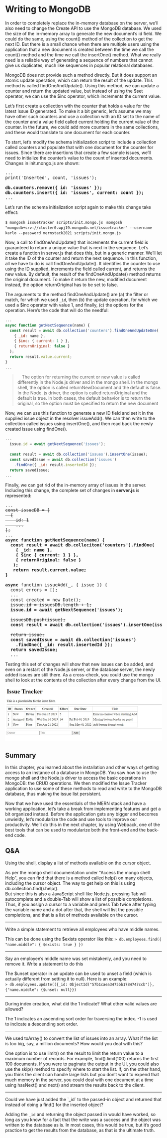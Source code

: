 # Writing to MongoDB

In order to completely replace the in-memory database on the server, we’ll also need to change the Create API to use the MongoDB database. 
We used the size of the in-memory array to generate the new document’s id field. We could do the same, using the count() method of the collection to get the next ID. But there is a small chance when there are multiple users using the application that a new document is created between the time we call the count() method and the time we call the insertOne() method. What we really need is a reliable way of generating a sequence of numbers that cannot give us duplicates, much like sequences in popular relational databases.

MongoDB does not provide such a method directly. But it does support an atomic update operation, which can return the result of the update. This method is called findOneAndUpdate(). Using this method, we can update a counter and return the updated value, but instead of using the $set operator, we can use the $inc operator, which increments the current value.

Let’s first create a collection with the counter that holds a value for the latest Issue ID generated. To make it a bit generic, let’s assume we may have other such counters and use a collection with an ID set to the name of the counter and a value field called current holding the current value of the counter. In the future, we could add more counters in the same collections, and these would translate to one document for each counter.

To start, let’s modify the schema initialization script to include a collection called counters and populate that with one document for the counter for issues. Since there are insertions that create a few sample issues, we’ll need to initialize the counter’s value to the count of inserted documents. Changes in init.mongo.js are shown:

<pre>
...
print('Inserted', count, 'issues');

<b>db.counters.remove({ id: 'issues' });
db.counters.insert({ id: 'issues', current: count });</b>
...
</pre>

Let’s run the schema initialization script again to make this change take effect:

`$ mongosh issuetracker scripts/init.mongo.js `
` mongosh "mongodb+srv://cluster0.wpj19.mongodb.net/issuetracker" --username karlo --password mernstack2021 scripts/init.mongo.js `

Now, a call to findOneAndUpdate() that increments the current field is guaranteed to return a unique value that is next in the sequence. Let’s create a function in server.js that does this, but in a generic manner. We’ll let it take the ID of the counter and return the next sequence. In this function, all we have to do is call findOneAndUpdate(). It identifies the counter to use using the ID supplied, increments the field called current, and returns the new value. By default, the result of the findOneAndUpdate() method returns the original document. To make it return the new, modified document instead, the option returnOriginal has to be set to false.

The arguments to the method findOneAndUpdate() are (a) the filter or match, for which we used `_id`, then (b) the update operation, for which we used a $inc operator with value 1, and finally, (c) the options for the operation. Here’s the code that will do the needful:

```js
...
async function getNextSequence(name) {
  const result = await db.collection('counters').findOneAndUpdateOne(
    { _id: name },
    { $inc: { current: 1 } },
    { returnOriginal: false }
  );
  return result.value.current; 
}
...    
```

 >  The option for returning the current or new value is called differently in the Node.js driver and in the mongo shell. In the mongo shell, the option is called
 returnNewDocument and the default is false. In the Node. js driver, the option is called returnOriginal and the default is true. In both cases, the default
 behavior is to return the original, so the option must be specified to return the new document


Now, we can use this function to generate a new ID field and set it in the supplied issue object in the resolver issueAdd(). We can then write to the collection called issues using insertOne(), and then read back the newly created issue using findOne().


```js
...
  issue.id = await getNextSequence('issues');
  
  const result = await db.collection('issues').insertOne(issue);
  const savedIssue = await db.collection('issues')
    .findOne({ _id: result.insertedId });
  return savedIssue;
...
```

Finally, we can get rid of the in-memory array of issues in the server. Including this change, the complete set of changes in **server.js** is represented: 

<pre>
...
<del>const issueDB = [
  {
    id: 1
    ...
];</del>
...
<b>async function getNextSequence(name) {
  const result = await db.colleciton('counters').findOne(
    { _id: name },
    { $inc { current: 1 } },
    { returnOriginal: false }
   );
   return result.current.value;
}

async</b> function issueAdd(_, { issue }) {
  const errors = [];
  ...
  const created = new Date();
  <del>issue.id = issuesDB.length + 1;</del>
  <b>issue.id = await getNextSequence('issues');</b>
  
  <del>issuesDB.push(issue);</del>
  <b>const result = await db.collection('issues').insertOne(issue);</b>
  
  <del>return issue;</del>
  <b>const savedIssue = await db.collection('issues')
    .findOne({ _id: result.insertedId });
  return savedIssue;</b>
  ...
</pre>

Testing this set of changes will show that new issues can be added, and even on a restart of the Node.js server, or the database server, the newly added issues are still there. As a cross-check, you could use the mongo shell to look at the contents of the collection after every change from the UI.

![add-button-teste](./resources/add-button-working.JPG)

## Summary

In this chapter, you learned about the installation and other ways of getting access to an instance of a
database in MongoDB. You saw how to use the mongo shell and the Node.js driver to access the basic
operations in MongoDB: the CRUD operations. We then modified the Issue Tracker application to use some
of these methods to read and write to the MongoDB database, thus making the issue list persistent.

Now that we have used the essentials of the MERN stack and have a working application, let’s take a
break from implementing features and get a bit organized instead. Before the application gets any bigger and becomes unwieldy, let’s modularize the code and use tools to improve our productivity. We’ll do this in the next chapter, by using Webpack, one of the best tools that can be used to modularize both the front-end and the back-end code.

## Q&A

Using the shell, display a list of methods available on the cursor object.

As per the mongo shell documentation under "Access the mongo shell Help", you can find that there is a method called help() on many objects, including the cursor object. The way to get help on this is using db.collection.find().help().<br />
But since this is also a JavaScript shell like Node.js, pressing Tab will autocomplete and a double-Tab will show a list of possible completions. Thus, if you assign a cursor to a variable and press Tab twice after typing the variable name and a dot after that, the shell will list the possible completions, and that is a list of methods available on the cursor.
<hr>
Write a simple statement to retrieve all employees who have middle names.

This can be done using the $exists operator like this:
`> db.employees.find({ "name.middle": { $exists: true } })`
<hr>
Say an employee’s middle name was set mistakenly, and you need to remove it. Write a statement to do this

The $unset operator in an update can be used to unset a field (which is actually different from setting it to null). Here is an example:<br />
`> db.employees.update(({_id: ObjectId("57b1caea3475bb1784747ccb")}, {"name.middle": {$unset: null}})`
<hr>
During index creation, what did the 1 indicate? What other valid values are allowed?

The 1 indicates an ascending sort order for traversing the index. -1 is used to indicate a descending sort order.
<hr>
We used toArray() to convert the list of issues into an array. What if the list is too big, say, a million documents? How would you deal with this?

One option is to use limit() on the result to limit the return value to a maximum number of records. For example, find().limit(100) returns the first 100 documents. If you were to paginate the output in the UI, you could also use the skip() method to specify where to start the list. If, on the other hand, you think the client can handle large lists but you don’t want to expend that much memory in the server, you could deal with one document at a time using hasNext() and next() and stream the results back to the client.
<hr>
Could we have just added the `_id` to the passed-in object and returned that instead of doing a find() for the inserted object?

Adding the `_id` and returning the object passed in would have worked, so long as you know for a fact that the write was a success and the object was written to the database as is. In most cases, this would be true, but it’s good practice to get the results from the database, as that is the ultimate truth.
